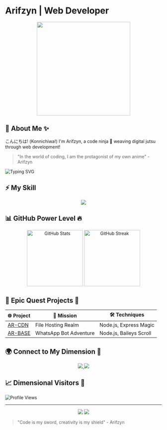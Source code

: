 # Arifzyn | Web Developer

<p align="center">
  <img src="https://media.giphy.com/media/YOUR_ANIME_GIF_HERE/giphy.gif" width="300">
</p>

## 💫 About Me ✨

こんにちは! (Konnichiwa!) I'm Arifzyn, a code ninja 🥷 weaving digital jutsu through web development! 

> "In the world of coding, I am the protagonist of my own anime" - Arifzyn

![Typing SVG](https://readme-typing-svg.demolab.com?font=Orbitron&weight=600&size=22&duration=4000&pause=500&color=00BFFF&center=true&vCenter=true&width=600&lines=Back-end+Developer+%F0%9F%92%BB;Front-end+Explorer+%F0%9F%8C%90;System+Programming+Wizard+%E2%9C%A8;DevOps+Sensei+%F0%9F%94%A7)

## ⚡ My Skill 

<p align="center">
  <img src="https://skillicons.dev/icons?i=js,html,css,ts,nodejs,react,nextjs,git,mongodb" />
</p>

## 📊 GitHub Power Level 🔥

<p align="center">
  <img src="https://github-readme-stats.vercel.app/api?username=Arifzyn19&theme=dark&show_icons=true&include_all_commits=true" alt="GitHub Stats" height="180"/>
  <img src="https://github-readme-streak-stats.herokuapp.com/?user=Arifzyn19&theme=dark" alt="GitHub Streak" height="180"/>
</p>

## 🚀 Epic Quest Projects 🌠

| 🌐 Project | 📜 Mission | 🛠️ Techniques |
|-----------|------------|----------------|
| [AR-CDN](https://github.com/Arifzyn19/AR-CDN) | File Hosting Realm | Node.js, Express Magic |
| [AR-BASE](https://github.com/Arifzyn19/AR-BASE) | WhatsApp Bot Adventure | Node.js, Baileys Scroll |

## 🌍 Connect to My Dimension 🌈

<p align="center">
  <a href="https://youtube.com/@arifzxa19">
    <img src="https://img.shields.io/badge/YouTube-Anime%20Channel-red?style=for-the-badge&logo=youtube" />
  </a>
  <a href="https://arifzyn.tech">
    <img src="https://img.shields.io/badge/Personal%20Realm-black?style=for-the-badge&logo=about.me" />
  </a>
</p>

## 📈 Dimensional Visitors 👀

![Profile Views](https://komarev.com/ghpvc/?username=Arifzyn19&color=blueviolet)

---

<p align="center">
  <img src="https://forthebadge.com/images/badges/built-with-love.svg" />
  <img src="https://forthebadge.com/images/badges/powered-by-coffee.svg" />
</p>

> "Code is my sword, creativity is my shield" - Arifzyn
